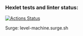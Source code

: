 ### Hexlet tests and linter status:
[![Actions Status](https://github.com/Prilea/layout-designer-project-lvl2/workflows/hexlet-check/badge.svg)](https://github.com/Prilea/layout-designer-project-lvl2/actions)

Surge: level-machine.surge.sh